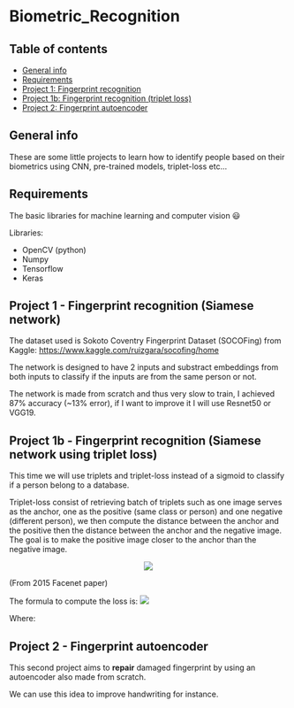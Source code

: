 # Biometric_Recognition

## Table of contents
* [General info](#general-info)
* [Requirements](#requirements)
* [Project 1: Fingerprint recognition](#project-1---fingerprint-recognition-siamese-network)
* [Project 1b: Fingerprint recognition (triplet loss)](#project-1b---fingerprint-recognition-siamese-network-using-triplet-loss)
* [Project 2: Fingerprint autoencoder](#Project-2---Fingerprint-autoencoder)

## General info
These are some little projects to learn how to identify people based on their biometrics using CNN, pre-trained models, triplet-loss etc...

## Requirements

The basic libraries for machine learning and computer vision 😃

Libraries:
* OpenCV (python)
* Numpy
* Tensorflow
* Keras

## Project 1 - Fingerprint recognition (Siamese network)

The dataset used is Sokoto Coventry Fingerprint Dataset (SOCOFing) from Kaggle: https://www.kaggle.com/ruizgara/socofing/home

The network is designed to have 2 inputs and substract embeddings from both inputs to classify if the inputs are from the same person or not.

The network is made from scratch and thus very slow to train, I achieved 87% accuracy (~13% error), if I want to improve it I will use Resnet50 or VGG19.

## Project 1b - Fingerprint recognition (Siamese network using triplet loss)

This time we will use triplets and triplet-loss instead of a sigmoid to classify if a person belong to a database.

Triplet-loss consist of retrieving batch of triplets such as one image serves as the anchor, one as the positive (same class or person) and one negative (different person), we then compute the distance between the anchor and the positive then the distance between the anchor and the negative image.
The goal is to make the positive image closer to the anchor than the negative image.

<p align="center">
  <img src="https://user-images.githubusercontent.com/65224852/136037732-40608fcb-2ab0-42db-adba-eba74076dd3c.png"/>
</p>
(From 2015 Facenet paper)

The formula to compute the loss is: 
<img src="https://render.githubusercontent.com/render/math?math=%5Cdisplaystyle+%5Csum_%7Bi%7D%5E%7BN%7D%5B+%5Cleft%5C%7C+f%28x_%7Bi%7D%5E%7Ba%7D%29+-+f%28x_%7Bi%7D%5E%7Bp%7D%29+%5Cright%5C%7C_%7B2%7D%5E%7B2%7D+-+%5Cleft%5C%7C+f%28x_%7Bi%7D%5E%7Ba%7D%29+-+f%28x_%7Bi%7D%5E%7Bn%7D%29+%5Cright%5C%7C_%7B2%7D%5E%7B2%7D+%2B+%5Calpha%5D">

Where: 

## Project 2 - Fingerprint autoencoder

This second project aims to **repair** damaged fingerprint by using an autoencoder also made from scratch.

We can use this idea to improve handwriting for instance.
